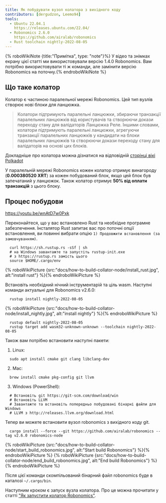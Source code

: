 ```yaml
---
title: Як побудувати вузол колатора з вихідного коду
contributors: [dergudzon, Leemo94]
tools:
  - Ubuntu 22.04.1
    https://releases.ubuntu.com/22.04/
  - Robonomics 2.6.0
    https://github.com/airalab/robonomics
  - Rust toolchain nightly-2022-08-05
---
```



{% roboWikiNote {title:"Примітка", type: "note"}%} У відео та знімках екрану цієї статті ми використовували версію 1.4.0 Robonomics. Вам потрібно використовувати ті ж команди, але замінити версію Robonomics на поточну.{% endroboWikiNote %}

## Що таке колатор

Колатор є частиною паралельної мережі Robonomics. Цей тип вузлів створює нові блоки для ланцюжка.

>Колатори підтримують паралельні ланцюжки, збираючи транзакції паралельних ланцюжків від користувачів та створюючи докази переходу стану для валідаторів Ланцюжка Реле. Іншими словами, колатори підтримують паралельні ланцюжки, агрегуючи транзакції паралельних ланцюжків у кандидати на блоки паралельних ланцюжків та створюючи докази переходу стану для валідаторів на основі цих блоків.

Докладніше про колатора можна дізнатися на відповідній [сторінці вікі Polkadot](https://wiki.polkadot.network/docs/learn-collator)

У паралельній мережі Robonomics кожен колатор отримує винагороду (**0.000380520 XRT**) за кожен побудований блок, якщо цей блок був запечатаний у ланцюжок.
Також колатор отримує **50% від оплати транзакцій** з цього блоку.

## Процес побудови

https://youtu.be/wnAtD7w0Pxk

Переконайтеся, що у вас встановлено Rust та необхідне програмне забезпечення. Інсталятор Rust запитає вас про поточні опції встановлення, ви повинні вибрати опцію `1) Продовжити встановлення (за замовчуванням)`.


```
  curl https://sh.rustup.rs -sSf | sh
  # на Windows завантажте та запустіть rustup-init.exe
  # з https://rustup.rs замість цього
  source $HOME/.cargo/env
```

{% roboWikiPicture {src:"docs/how-to-build-collator-node/install_rust.jpg", alt:"install rust"} %}{% endroboWikiPicture %}


Встановіть необхідний нічний інструментарій та ціль wasm.
Наступні команди актуальні для Robonomics v2.6.0:

```
  rustup install nightly-2022-08-05
```

{% roboWikiPicture {src:"docs/how-to-build-collator-node/install_nightly.jpg", alt:"install nightly"} %}{% endroboWikiPicture %}


```
  rustup default nightly-2022-08-05
  rustup target add wasm32-unknown-unknown --toolchain nightly-2022-08-05
```
Також вам потрібно встановити наступні пакети:

  1. Linux:

  ```
    sudo apt install cmake git clang libclang-dev
  ```
  2. Mac:

  ```
    brew install cmake pkg-config git llvm
  ```
  3. Windows (PowerShell):

  ```
    # Встановіть git https://git-scm.com/download/win
    # Встановіть LLVM
    # Завантажте та встановіть попередньо побудовані бінарні файли для Windows
    # LLVM з http://releases.llvm.org/download.html
  ```
Тепер ви можете встановити вузол robonomics з вихідного коду git.

```
  cargo install --force --git https://github.com/airalab/robonomics --tag v2.6.0 robonomics-node
```

{% roboWikiPicture {src:"docs/how-to-build-collator-node/start_build_robonomics.jpg", alt:"Start build Robonomics"} %}{% endroboWikiPicture %}
{% roboWikiPicture {src:"docs/how-to-build-collator-node/end_build_robonomics.jpg", alt:"End build Robonomics"} %}{% endroboWikiPicture %}


Після цієї команди скомпільований бінарний файл robonomics буде в каталозі `~/.cargo/bin`.

Наступним кроком є запуск вузла колатора. Про це можна прочитати у статті ["Як запустити колатор Robonomics"](/docs/how-to-launch-the-robonomics-collator).